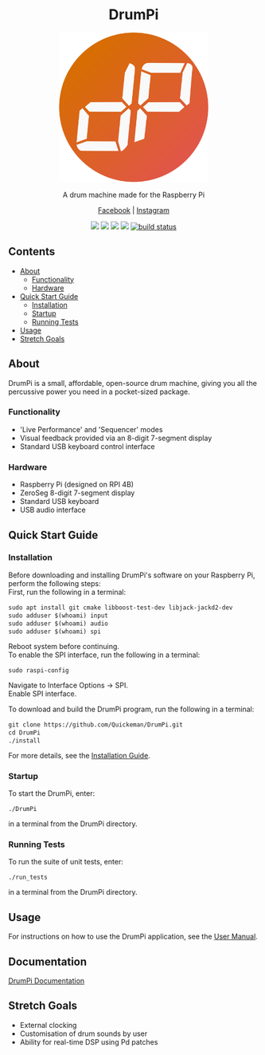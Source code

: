 <h1 align="center">DrumPi</h1>
<p align="center">
  <a href="https://github.com/Quickeman/DrumPi">
    <img src="/images/drumpi_logo.png" alt="Logo" height="300">
  </a>

  <p align="center">A drum machine made for the Raspberry Pi</p>  
</p>

<p align="center">
  <a href="https://www.facebook.com/DrumPiProject/">Facebook</a>
  <span> | </span>
  <a href="https://www.instagram.com/drumpiproject/">Instagram</a>
</p>

<p align="center">
    <a href="https://github.com/Quickeman/DrumPi/graphs/contributors" alt="Contributors">
        <img src="https://img.shields.io/github/contributors/Quickeman/DrumPi.svg" /></a>
    <a href="https://github.com/Quickeman/DrumPi/stargazers" alt="Stars">
        <img src="https://img.shields.io/github/stars/Quickeman/DrumPi.svg" /></a>
    <a href="https://github.com/Quickeman/DrumPi/issues" alt="Issues">
        <img src="https://img.shields.io/github/issues/Quickeman/DrumPi.svg" /></a>
    <a href="https://github.com/Quickeman/DrumPi/blob/main/LICENSE" alt="License">
        <img src="https://img.shields.io/github/license/Quickeman/DrumPi.svg" /></a>
    <a href="https://github.com/Quickeman/DrumPi/releases" alt="Tag">
        <img src="https://img.shields.io/github/v/release/Quickeman/DrumPi.svg?color=blue&include_prereleases" alt="build status"></a>
</p>

## Contents
<ul>
  <li><a href="#About">About</a>
    <ul>
      <li><a href="#Functionality">Functionality</a>
      <li><a href="#Hardware">Hardware</a>
    </ul>
  <li><a href="#Quick-Start-Guide">Quick Start Guide</a>
    <ul>
      <li><a href="#Installation">Installation</a>
      <li><a href="#Startup">Startup</a>
      <li><a href="#Running-Tests">Running Tests</a>
    </ul>
  <li><a href="#Usage">Usage</a>
  <li><a href="#Stretch-Goals">Stretch Goals</a>
</ul>

## About
DrumPi is a small, affordable, open-source drum machine, giving you all the percussive power you need in a pocket-sized package.

### Functionality
- 'Live Performance' and 'Sequencer' modes
- Visual feedback provided via an 8-digit 7-segment display
- Standard USB keyboard control interface

### Hardware
- Raspberry Pi (designed on RPI 4B)
- ZeroSeg 8-digit 7-segment display
- Standard USB keyboard
- USB audio interface

## Quick Start Guide
### Installation
Before downloading and installing DrumPi's software on your Raspberry Pi, perform the following steps:    
First, run the following in a terminal:
```
sudo apt install git cmake libboost-test-dev libjack-jackd2-dev
sudo adduser $(whoami) input
sudo adduser $(whoami) audio
sudo adduser $(whoami) spi
```
Reboot system before continuing.    
To enable the SPI interface, run the following in a terminal:
```
sudo raspi-config
```
Navigate to Interface Options -> SPI.   
Enable SPI interface.   

To download and build the DrumPi program, run the following in a terminal:
```
git clone https://github.com/Quickeman/DrumPi.git
cd DrumPi
./install
```

For more details, see the [Installation Guide](https://github.com/Quickeman/DrumPi/wiki/Installation-Guide).

### Startup
To start the DrumPi, enter:
```
./DrumPi
```
in a terminal from the DrumPi directory.

### Running Tests
To run the suite of unit tests, enter:
```
./run_tests
```
in a terminal from the DrumPi directory.

## Usage

For instructions on how to use the DrumPi application, see the [User Manual](https://github.com/Quickeman/DrumPi/wiki/User-Manual).

## Documentation

[DrumPi Documentation](https://quickeman.github.io/DrumPi/html/index.html)

## Stretch Goals
- External clocking
- Customisation of drum sounds by user
- Ability for real-time DSP using Pd patches
